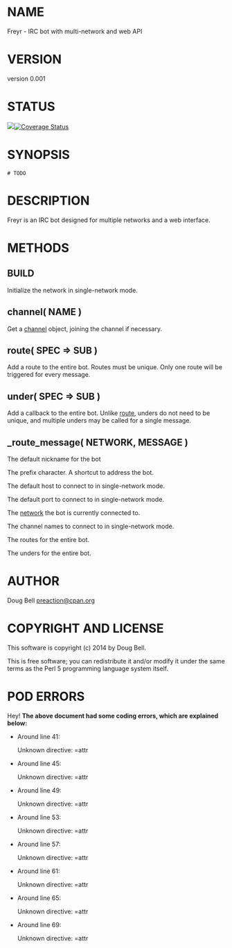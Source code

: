 # NAME

Freyr - IRC bot with multi-network and web API

# VERSION

version 0.001

# STATUS

<a href="https://travis-ci.org/preaction/Freyr"><img src="https://travis-ci.org/preaction/Freyr.svg?branch=master"></a><a href="https://coveralls.io/r/preaction/Freyr"><img src="https://coveralls.io/repos/preaction/Freyr/badge.png" alt="Coverage Status" /></a>

# SYNOPSIS

    # TODO

# DESCRIPTION

Freyr is an IRC bot designed for multiple networks and a web interface.

# METHODS

## BUILD

Initialize the network in single-network mode.

## channel( NAME )

Get a [channel](https://metacpan.org/pod/Freyr::Channel) object, joining the channel if necessary.

## route( SPEC => SUB )

Add a route to the entire bot. Routes must be unique. Only one route will be triggered
for every message.

## under( SPEC => SUB )

Add a callback to the entire bot. Unlike [route](https://metacpan.org/pod/route), unders do not need to be
unique, and multiple unders may be called for a single message.

## \_route\_message( NETWORK, MESSAGE )

The default nickname for the bot

The prefix character. A shortcut to address the bot.

The default host to connect to in single-network mode.

The default port to connect to in single-network mode.

The [network](https://metacpan.org/pod/Freyr::Network) the bot is currently connected to.

The channel names to connect to in single-network mode.

The routes for the entire bot.

The unders for the entire bot.

# AUTHOR

Doug Bell <preaction@cpan.org>

# COPYRIGHT AND LICENSE

This software is copyright (c) 2014 by Doug Bell.

This is free software; you can redistribute it and/or modify it under
the same terms as the Perl 5 programming language system itself.

# POD ERRORS

Hey! **The above document had some coding errors, which are explained below:**

- Around line 41:

    Unknown directive: =attr

- Around line 45:

    Unknown directive: =attr

- Around line 49:

    Unknown directive: =attr

- Around line 53:

    Unknown directive: =attr

- Around line 57:

    Unknown directive: =attr

- Around line 61:

    Unknown directive: =attr

- Around line 65:

    Unknown directive: =attr

- Around line 69:

    Unknown directive: =attr
